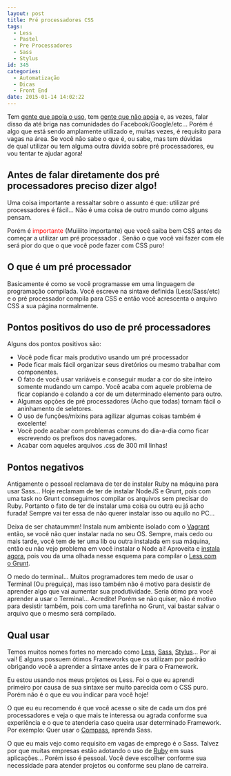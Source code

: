 ```yaml
---
layout: post
title: Pré processadores CSS
tags:
  - Less
  - Pastel
  - Pre Processadores
  - Sass
  - Stylus
id: 345
categories:
  - Automatização
  - Dicas
  - Front End
date: 2015-01-14 14:02:22
---
```


Tem [gente que apoia o uso](http://blog.caelum.com.br/css-facil-flexivel-e-dinamico-com-less/ "CSS fácil, flexível e dinâmico com LESS"), tem [gente que não apoia](http://tableless.com.br/pre-processadores-usar-ou-nao-usar/ "Pré-processadores: usar ou não usar?") e, as vezes, falar disso da até briga nas comunidades do Facebook/Google/etc... Porém é algo que está sendo amplamente utilizado e, muitas vezes, é requisito para vagas na área. Se você não sabe o que é, ou sabe, mas tem dúvidas de qual utilizar ou tem alguma outra dúvida sobre pré processadores, eu vou tentar te ajudar agora!

<!--more-->

## Antes de falar diretamente dos pré processadores preciso dizer algo!

Uma coisa importante a ressaltar sobre o assunto é que: utilizar pré processadores é fácil... Não é uma coisa de outro mundo como alguns pensam.

Porém é <span style="color: #ff0000;">importante</span> (Muiiiito importante) que você saiba bem CSS antes de começar a utilizar um pré processador . Senão o que você vai fazer com ele será pior do que o que você pode fazer com CSS puro!

## O que é um pré processador

Basicamente é como se você programasse em uma linguagem de programação compilada. Você escreve na sintaxe definida (Less/Sass/etc) e o pré processador compila para CSS e então você acrescenta o arquivo CSS a sua página normalmente.

## Pontos positivos do uso de pré processadores

Alguns dos pontos positivos são:

* Você pode ficar mais produtivo usando um pré processador
* Pode ficar mais fácil organizar seus diretórios ou mesmo trabalhar com componentes.
* O fato de você usar variáveis e conseguir mudar a cor do site inteiro somente mudando um campo. Você acaba com aquele problema de ficar copiando e colando a cor de um determinado elemento para outro.
* Algumas opções de pré processadores (Acho que todas) tornam fácil o aninhamento de seletores.
* O uso de funções/mixins para agilizar algumas coisas também é excelente!
* Você pode acabar com problemas comuns do dia-a-dia como ficar escrevendo os prefixos dos navegadores.
* Acabar com aqueles arquivos .css de 300 mil linhas!

## Pontos negativos

Antigamente o pessoal reclamava de ter de instalar Ruby na máquina para usar Sass... Hoje reclamam de ter de instalar NodeJS e Grunt, pois com uma task no Grunt conseguimos compilar os arquivos sem precisar do Ruby. Portanto o fato de ter de instalar uma coisa ou outra eu já acho furada! Sempre vai ter essa de não querer instalar isso ou aquilo no PC...

Deixa de ser chataummm! Instala num ambiente isolado com o [Vagrant ](http://woliveiras.com.br/category/vagrant/ "Tudo sobre Vagrant")então, se você não quer instalar nada no seu OS. Sempre, mais cedo ou mais tarde, você tem de ter uma lib ou outra instalada em sua máquina, então eu não vejo problema em você instalar o Node ai! Aproveita e [instala agora](http://woliveiras.com.br/node-js-instalacao/ "Um pouquinho de Node.js (Intro e Instalação)"), pois vou da uma olhada nesse esquema para compilar o [Less com o Grunt](http://woliveiras.com.br/workflow-otimizado-com-grunt/ "Workflow otimizado com o Grunt").

O medo do terminal... Muitos programadores tem medo de usar o Terminal (Ou preguiça), mas isso também não é motivo para desistir de aprender algo que vai aumentar sua produtividade. Seria ótimo pra você aprender a usar o Terminal... Acredite! Porém se não quiser, não é motivo para desistir também, pois com uma tarefinha no Grunt, vai bastar salvar o arquivo que o mesmo será compilado.

## Qual usar

Temos muitos nomes fortes no mercado como [Less](http://lesscss.org/ "Less"), [Sass](http://sass-lang.com/ "Sass"), [Stylus](http://learnboost.github.io/stylus/ "Stylus")... Por ai vai! E alguns possuem ótimos Frameworks que os utilizam por padrão obrigando você a aprender a sintaxe antes de ir para o Framework.

Eu estou usando nos meus projetos os Less. Foi o que eu aprendi primeiro por causa de sua sintaxe ser muito parecida com o CSS puro. Porém não é o que eu vou indicar para você hoje!

O que eu eu recomendo é que você acesse o site de cada um dos pré processadores e veja o que mais te interessa ou agrada conforme sua experiência e o que te atenderia caso queira usar determinado Framework. Por exemplo: Quer usar o [Compass](http://compass-style.org/ "Compass"), aprenda Sass.

O que eu mais vejo como requisito em vagas de emprego é o Sass. Talvez por que muitas empresas estão adotando o uso de [Ruby](https://www.ruby-lang.org/pt/ "Ruby") em suas aplicações... Porém isso é pessoal. Você deve escolher conforme sua necessidade para atender projetos ou conforme seu plano de carreira.
